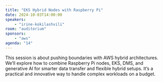 ```yaml
---
title: "EKS Hybrid Nodes with Raspberry Pi"
date: 2024-10-03T14:00:00
speakers:
    - "irine-kokilashvili"
room: "auditorium"
sponsors: 
    - "aws"
agenda: "14"
---
```


This session is about pushing boundaries with AWS hybrid architectures. We’ll explore how to combine Raspberry Pi nodes, EKS, DMS, and generative AI for smarter data transfer and flexible hybrid setups. It’s a practical and innovative way to handle complex workloads on a budget.